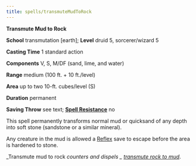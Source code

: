 ```yaml
---
title: spells/transmuteMudToRock
---
```

 **Transmute Mud to Rock**

**School** transmutation [earth]; **Level** druid 5, sorcerer/wizard 5

**Casting Time** 1 standard action

**Components** V, S, M/DF (sand, lime, and water)

**Range** medium (100 ft. + 10 ft./level)

**Area** up to two 10-ft. cubes/level (S)

**Duration** permanent

**Saving Throw** see text; **[Spell Resistance](../glossary.md#_spell-resistance)** no

This spell permanently transforms normal mud or quicksand of any depth into soft stone (sandstone or a similar mineral).

Any creature in the mud is allowed a [Reflex](../combat.md#_reflex) save to escape before the area is hardened to stone.

_Transmute mud to rock _counters and dispels _ [transmute rock to mud](transmuteRockToMud.md#_transmute-rock-to-mud)_.

